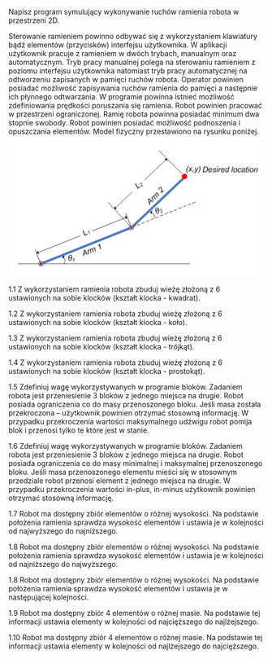 Napisz program symulujący wykonywanie ruchów ramienia robota w przestrzeni 2D. 

Sterowanie ramieniem powinno odbywać się z wykorzystaniem klawiatury bądź elementów (przycisków) interfejsu użytkownika. W aplikacji użytkownik pracuje z ramieniem w dwóch trybach, manualnym oraz automatycznym. Tryb pracy manualnej polega na sterowaniu ramieniem z poziomu interfejsu użytkownika natomiast tryb pracy automatycznej na odtworzeniu zapisanych w pamięci ruchów robota. Operator powinien posiadać możliwość zapisywania ruchów ramienia do pamięci a następnie ich płynnego odtwarzania. W programie powinna istnieć możliwość zdefiniowania prędkości poruszania się ramienia. Robot powinien pracować w przestrzeni ograniczonej. Ramię robota powinna posiadać minimum dwa stopnie swobody. Robot powinien posiadać możliwość podnoszenia i opuszczania elementów. Model fizyczny przestawiono na rysunku poniżej.

![Model fizyczny](img_ramie.png "Model fizyczny")

1.1
Z wykorzystaniem ramienia robota zbuduj wieżę złożoną z 6 ustawionych na sobie klocków (kształt klocka - kwadrat).

1.2
Z wykorzystaniem ramienia robota zbuduj wieżę złożoną z 6 ustawionych na sobie klocków (kształt klocka - koło).

1.3
Z wykorzystaniem ramienia robota zbuduj wieżę złożoną z 6 ustawionych na sobie klocków (kształt klocka - trójkąt).

1.4
Z wykorzystaniem ramienia robota zbuduj wieżę złożoną z 6 ustawionych na sobie klocków (kształt klocka - prostokąt).

1.5
Zdefiniuj wagę wykorzystywanych w programie bloków. Zadaniem robota jest przeniesienie 3 bloków z jednego miejsca na drugie. Robot posiada ograniczenia co do masy przenoszonego bloku. Jeśli masa została przekroczona – użytkownik powinien otrzymać stosowną informację. W przypadku przekroczenia wartości maksymalnego udźwigu robot pomija blok i przenosi tylko te które jest w stanie.

1.6
Zdefiniuj wagę wykorzystywanych w programie bloków. Zadaniem robota jest przeniesienie 3 bloków z jednego miejsca na drugie. Robot posiada ograniczenia co do masy minimalnej i maksymalnej przenoszonego bloku. Jeśli masa przenoszonego elementu mieści się w stosownym przedziale robot przenosi element z jednego miejsca na drugie. W przypadku przekroczenia wartości in-plus, in-minus użytkownik powinien otrzymać stosowną informację.

1.7
Robot ma dostępny zbiór elementów o różnej wysokości. Na podstawie położenia ramienia sprawdza wysokość elementów i ustawia je w kolejności od najwyższego do najniższego.

1.8
Robot ma dostępny zbiór elementów o różnej wysokości. Na podstawie położenia ramienia sprawdza wysokość elementów i ustawia je w kolejności od najniższego do najwyższego.

1.8
Robot ma dostępny zbiór elementów o różnej wysokości. Na podstawie położenia ramienia sprawdza wysokość elementów i ustawia je w następującej kolejności.

1.9
Robot ma dostępny zbiór 4 elementów o różnej masie. Na podstawie tej informacji ustawia elementy w kolejności od najcięższego do najlżejszego.

1.10
Robot ma dostępny zbiór 4 elementów o różnej masie. Na podstawie tej informacji ustawia elementy w kolejności od najlżejszego do najcięższego.
